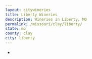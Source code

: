 ```yaml
---
layout: citywineries
title: Liberty Wineries
description: Wineries in Liberty, MO
permalink: /missouri/clay/liberty/
state: mo
county: clay
city: liberty
---
```

-
